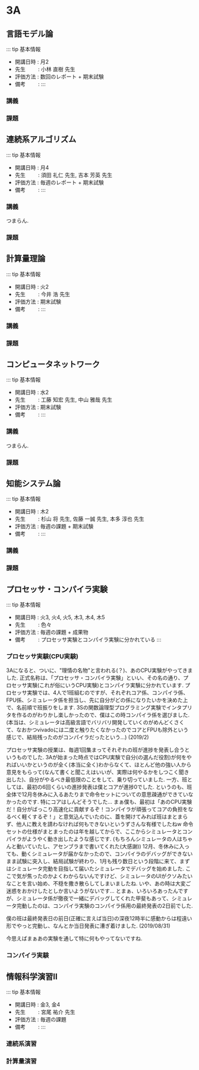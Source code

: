 # 3A

## 言語モデル論

::: tip 基本情報
- 開講日時 : 月2
- 先生 &thinsp; &nbsp; &nbsp; &nbsp; : 小林 直樹 先生
- 評価方法 : 数回のレポート + 期末試験
- 備考 &thinsp; &nbsp; &nbsp; &nbsp; :
:::

### 講義


### 課題


## 連続系アルゴリズム

::: tip 基本情報
- 開講日時 : 月4
- 先生 &thinsp; &nbsp; &nbsp; &nbsp; : 須田 礼仁 先生, 吉本 芳英 先生
- 評価方法 : 毎週のレポート + 期末試験
- 備考 &thinsp; &nbsp; &nbsp; &nbsp; :
:::

### 講義

つまらん.

### 課題


## 計算量理論

::: tip 基本情報
- 開講日時 : 火2
- 先生 &thinsp; &nbsp; &nbsp; &nbsp; : 今井 浩 先生
- 評価方法 : 期末試験
- 備考 &thinsp; &nbsp; &nbsp; &nbsp; :
:::

### 講義


### 課題


## コンピュータネットワーク

::: tip 基本情報
- 開講日時 : 水2
- 先生 &thinsp; &nbsp; &nbsp; &nbsp; : 工藤 知宏 先生, 中山 雅哉 先生 
- 評価方法 : 期末試験
- 備考 &thinsp; &nbsp; &nbsp; &nbsp; :
:::

### 講義

つまらん.

### 課題


## 知能システム論

::: tip 基本情報
- 開講日時 : 木2
- 先生 &thinsp; &nbsp; &nbsp; &nbsp; : 杉山 将 先生, 佐藤 一誠 先生, 本多 淳也 先生
- 評価方法 : 毎週の課題 + 期末試験
- 備考 &thinsp; &nbsp; &nbsp; &nbsp; :
:::

### 講義


### 課題


## プロセッサ・コンパイラ実験

::: tip 基本情報
- 開講日時 : 火3, 火4, 火5, 木3, 木4, 木5
- 先生 &thinsp; &nbsp; &nbsp; &nbsp; : 色々
- 評価方法 : 毎週の課題 + 成果物
- 備考 &thinsp; &nbsp; &nbsp; &nbsp; : プロセッサ実験とコンパイラ実験に分かれている
:::

### プロセッサ実験(CPU実験)

3Aになると、ついに、"理情の名物"と言われる(？)、あのCPU実験がやってきました.
正式名称は、「プロセッサ・コンパイラ実験」といい、その名の通り、プロセッサ実験(これが俗にいうCPU実験)とコンパイラ実験に分かれています.
プロセッサ実験では、4人で1班組むのですが、それぞれコア係、コンパイラ係、FPU係、シミュレータ係を担当し、先に自分がどの係になりたいかを決めた上で、名前順で班振りをします.
3Sの関数論理型プログラミング実験でインタプリタを作るのがわりかし楽しかったので、僕はこの時コンパイラ係を選びました. (本当は、シミュレータは高級言語でバリバリ開発していくのがめんどくさくて、なおかつvivadoには二度と触りたくなかったのでコアとFPUも除外という感じで、結局残ったのがコンパイラだったという...)
(2019/2)

プロセッサ実験の授業は、毎週1回集まってそれぞれの班が進捗を発表し合うというものでした.
3Aが始まった時点ではCPU実験で自分(の選んだ役割)が何をやればいいかというのが全く(本当に全く)わからなくて、ほとんど他の強い人から意見をもらって(なんて書くと聞こえはいいが、実際は何やるかをしつこく聞き出した)、自分がやるべき最低限のことをして、乗り切っていました. 
一方、班としては、最初の6回くらいの進捗発表は僕とコアが進捗0でした. というのも、班全体で12月冬休みに入るあたりまで命令セットについての意思疎通ができていなかったのです. 特にコアはしんどそうでした... 
まぁ僕も、最初は「あのCPU実験だ！自分がばっこり高速化に貢献するぞ！コンパイラが頑張ってコアの負担をなるべく軽くするぞ！」と意気込んでいたのに、蓋を開けてみれば班はまとまらず、他人に教えを請わなければ何もできないというずさんな有様でしたねw
命令セットの仕様がまとまったのは年を越してからで、ここからシミュレータとコンパイラがようやく動き出したような感じです. (もちろんシミュレータの人はちゃんと動いていたし、アセンブラまで書いてくれた(大感謝))
12月、冬休みに入っても、動くシミュレータが届かなかったので、コンパイラのデバッグができないまま試験に突入し、結局試験が終わり、1月も残り数日という段階に来て、まずはシミュレータ完動を目指して届いたシミュレータでデバッグを始めました. ここで気が焦ったのかよくわからないんですけど、シミュレータのUIがクソみたいなことを言い始め、不穏を撒き散らしてしまいましたね. いや、あの時は大変ご迷惑をおかけしたとしか言いようがないです...
とまぁ、いろいろあったんですが、シミュレータ係が徹夜で一緒にデバッグしてくれた甲斐もあって、シミュレータ完動したのは、コンパイラ実験のコンパイラ係用の最終発表の2日前でした.

僕の班は最終発表日の前日(正確に言えば当日)の深夜12時半に感動からは程遠い形でやっと完動し、なんとか当日発表に漕ぎ着けました.
(2019/08/31)

今思えばまぁあの実験を通して特に何もやってないですね.

### コンパイラ実験

## 情報科学演習II

::: tip 基本情報
- 開講日時 : 金3, 金4
- 先生 &thinsp; &nbsp; &nbsp; &nbsp; : 宮尾 祐介 先生
- 評価方法 : 毎週の課題
- 備考 &thinsp; &nbsp; &nbsp; &nbsp; :
:::

### 連続系演習

### 計算量演習



